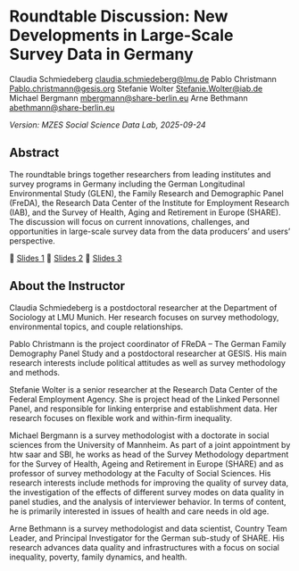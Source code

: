 # Roundtable Discussion: New Developments in Large-Scale Survey Data in Germany

Claudia Schmiedeberg
<claudia.schmiedeberg@lmu.de>
Pablo Christmann
<Pablo.christmann@gesis.org>
Stefanie Wolter
<Stefanie.Wolter@iab.de>
Michael Bergmann
<mbergmann@share-berlin.eu>
Arne Bethmann 
<abethmann@share-berlin.eu>

*Version: MZES Social Science Data Lab, 2025-09-24*

## Abstract

The roundtable brings together researchers from leading institutes and survey programs in Germany including the German Longitudinal Environmental Study (GLEN), the Family Research and Demographic Panel (FreDA), the Research Data Center of the Institute for Employment Research (IAB), and the Survey of Health, Aging and Retirement in Europe (SHARE). The discussion will focus on current innovations, challenges, and opportunities in large-scale survey data from the data producers’ and users’ perspective.

📝 [Slides 1](https://github.com/SocialScienceDataLab/roundtable-developments-LargeScale/blob/main/SHARE_Roundtable.pdf)
📝 [Slides 2](https://github.com/SocialScienceDataLab/roundtable-developments-LargeScale/blob/main/IAB_FDZ_Roundtable.pdf)
📝 [Slides 3](https://github.com/SocialScienceDataLab/roundtable-developments-LargeScale/blob/main/GLEN_Roundtable.pdf) 

## About the Instructor

Claudia Schmiedeberg is a postdoctoral researcher at the Department of Sociology at LMU Munich. Her research focuses on survey methodology, environmental topics, and couple relationships.

Pablo Christmann is the project coordinator of FReDA – The German Family Demography Panel Study and a postdoctoral researcher at GESIS. His main research interests include political attitudes as well as survey methodology and methods.

Stefanie Wolter is a senior researcher at the Research Data Center of the Federal Employment Agency. She is project head of the Linked Personnel Panel, and responsible for linking enterprise and establishment data. Her research focuses on flexible work and within-firm inequality.

Michael Bergmann is a survey methodologist with a doctorate in social sciences from the University of Mannheim. As part of a joint appointment by htw saar and SBI, he works as head of the Survey Methodology department for the Survey of Health, Ageing and Retirement in Europe (SHARE) and as professor of survey methodology at the Faculty of Social Sciences. His research interests include methods for improving the quality of survey data, the investigation of the effects of different survey modes on data quality in panel studies, and the analysis of interviewer behavior. In terms of content, he is primarily interested in issues of health and care needs in old age.

Arne Bethmann is a survey methodologist and data scientist, Country Team Leader, and Principal Investigator for the German sub-study of SHARE. His research advances data quality and infrastructures with a focus on social inequality, poverty, family dynamics, and health.

